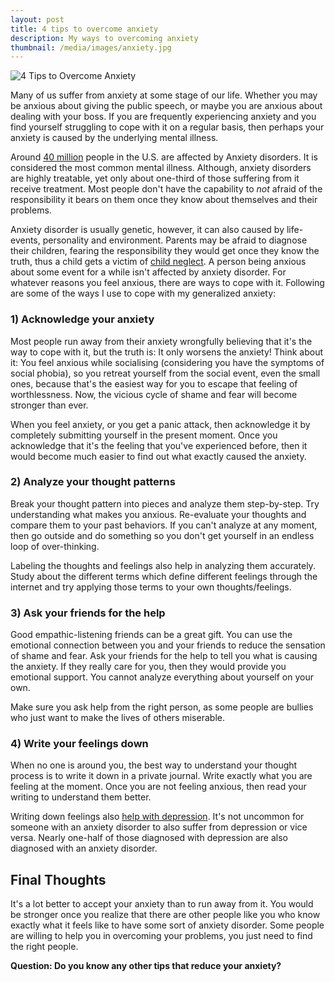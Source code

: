 ```yaml
---
layout: post
title: 4 tips to overcome anxiety
description: My ways to overcoming anxiety
thumbnail: /media/images/anxiety.jpg
---
```

![4 Tips to Overcome Anxiety]({{baseurl}}/media/images/anxiety.jpg)

<span class="firstcharacter">M</span>any of us suffer from anxiety at some stage of our life. Whether you may be anxious about giving the public speech, or maybe you are anxious about dealing with your boss. If you are frequently experiencing anxiety and you find yourself struggling to cope with it on a regular basis, then perhaps your anxiety is caused by the underlying mental illness.

Around [40 million](http://www.adaa.org/about-adaa/press-room/facts-statistics) people in the U.S. are affected by Anxiety disorders. It is considered the most common mental illness. Although, anxiety disorders are highly treatable, yet only about one-third of those suffering from it receive treatment. Most people don't have the capability to *not* afraid of the responsibility it bears on them once they know about themselves and their problems.

Anxiety disorder is usually genetic, however, it can also caused by life-events, personality and environment. Parents may be afraid to diagnose their children, fearing the responsibility they would get once they know the truth, thus a child gets a victim of [child neglect](http://en.wikipedia.org/wiki/Child_neglect). A person being anxious about some event for a while isn't affected by anxiety disorder. For whatever reasons you feel anxious, there are ways to cope with it. Following are some of the ways I use to cope with my generalized anxiety:

### 1) Acknowledge your anxiety

Most people run away from their anxiety wrongfully believing that it's the way to cope with it, but the truth is: It only worsens the anxiety! Think about it: You feel anxious while socialising (considering you have the symptoms of social phobia), so you retreat yourself from the social event, even the small ones, because that's the easiest way for you to escape that feeling of worthlessness. Now, the vicious cycle of shame and fear will become stronger than ever.

When you feel anxiety, or you get a panic attack, then acknowledge it by completely submitting  yourself in the present moment. Once you acknowledge that it's the feeling that you've experienced before, then it would become much easier to find out what exactly caused the anxiety.

### 2) Analyze your thought patterns

Break your thought pattern into pieces and analyze them step-by-step. Try understanding what makes you anxious. Re-evaluate your thoughts and compare them to your past behaviors. If you can't analyze at any moment, then go outside and do something so you don't get yourself in an endless loop of over-thinking.

Labeling the thoughts and feelings also help in analyzing them accurately. Study about the different terms which define different feelings through the internet and try applying those terms to your own thoughts/feelings.

### 3) Ask your friends for the help

Good empathic-listening friends can be a great gift. You can use the emotional connection between you and your friends to reduce the sensation of shame and fear. Ask your friends for the help to tell you what is causing the anxiety. If they really care for you, then they would provide you emotional support. You cannot analyze everything about yourself on your own.

Make sure you ask help from the right person, as some people are bullies who just want to make the lives of others miserable.

### 4) Write your feelings down

When no one is around you, the best way to understand your thought process is to write it down in a private journal. Write exactly what you are feeling at the moment. Once you are not feeling anxious, then read your writing to understand them better.

Writing down feelings also [help with depression](http://danyalzia.com/2015/03/22/how-writing-down-my-feelings-helps-with-depression/). It's not uncommon for someone with an anxiety disorder to also suffer from depression or vice versa. Nearly one-half of those diagnosed with depression are also diagnosed with an anxiety disorder.

## Final Thoughts

It's a lot better to accept your anxiety than to run away from it. You would be stronger once you realize that there are other people like you who know exactly what it feels like to have some sort of anxiety disorder. Some people are willing to help you in overcoming your problems, you just need to find the right people.

**Question: Do you know any other tips that reduce your anxiety?**
